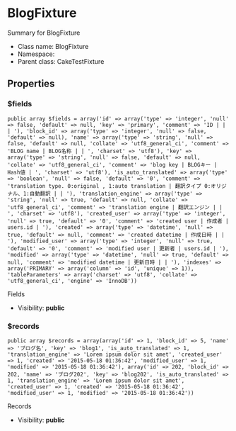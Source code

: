 BlogFixture
===============

Summary for BlogFixture




* Class name: BlogFixture
* Namespace: 
* Parent class: CakeTestFixture





Properties
----------


### $fields

    public array $fields = array('id' => array('type' => 'integer', 'null' => false, 'default' => null, 'key' => 'primary', 'comment' => 'ID | | | '), 'block_id' => array('type' => 'integer', 'null' => false, 'default' => null), 'name' => array('type' => 'string', 'null' => false, 'default' => null, 'collate' => 'utf8_general_ci', 'comment' => 'BLOG name | BLOG名称 | | ', 'charset' => 'utf8'), 'key' => array('type' => 'string', 'null' => false, 'default' => null, 'collate' => 'utf8_general_ci', 'comment' => 'blog key | BLOGキー | Hash値 | ', 'charset' => 'utf8'), 'is_auto_translated' => array('type' => 'boolean', 'null' => false, 'default' => '0', 'comment' => 'translation type. 0:original , 1:auto translation | 翻訳タイプ 0:オリジナル、1:自動翻訳 | | '), 'translation_engine' => array('type' => 'string', 'null' => true, 'default' => null, 'collate' => 'utf8_general_ci', 'comment' => 'translation engine | 翻訳エンジン | | ', 'charset' => 'utf8'), 'created_user' => array('type' => 'integer', 'null' => true, 'default' => '0', 'comment' => 'created user | 作成者 | users.id | '), 'created' => array('type' => 'datetime', 'null' => true, 'default' => null, 'comment' => 'created datetime | 作成日時 | | '), 'modified_user' => array('type' => 'integer', 'null' => true, 'default' => '0', 'comment' => 'modified user | 更新者 | users.id | '), 'modified' => array('type' => 'datetime', 'null' => true, 'default' => null, 'comment' => 'modified datetime | 更新日時 | | '), 'indexes' => array('PRIMARY' => array('column' => 'id', 'unique' => 1)), 'tableParameters' => array('charset' => 'utf8', 'collate' => 'utf8_general_ci', 'engine' => 'InnoDB'))

Fields



* Visibility: **public**


### $records

    public array $records = array(array('id' => 1, 'block_id' => 5, 'name' => 'ブログ名', 'key' => 'blog1', 'is_auto_translated' => 1, 'translation_engine' => 'Lorem ipsum dolor sit amet', 'created_user' => 1, 'created' => '2015-05-18 01:36:42', 'modified_user' => 1, 'modified' => '2015-05-18 01:36:42'), array('id' => 202, 'block_id' => 202, 'name' => 'ブログ202', 'key' => 'blog202', 'is_auto_translated' => 1, 'translation_engine' => 'Lorem ipsum dolor sit amet', 'created_user' => 1, 'created' => '2015-05-18 01:36:42', 'modified_user' => 1, 'modified' => '2015-05-18 01:36:42'))

Records



* Visibility: **public**



